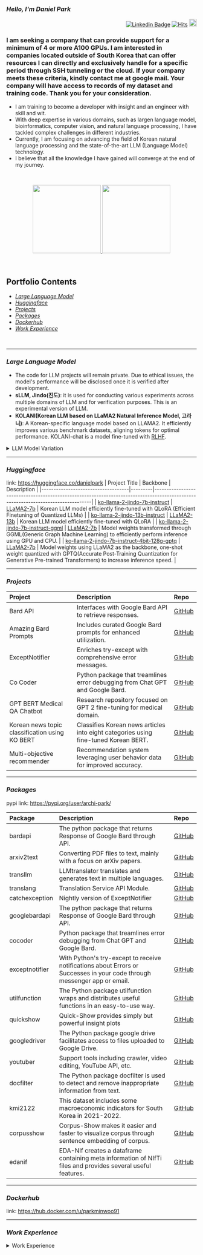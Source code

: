 

### *Hello, I'm Daniel Park*

<div align=right>

[![Linkedin Badge](https://img.shields.io/badge/-LinkedIn-blue?style=flat-square&logo=Linkedin&logoColor=white&link=https://www.linkedin.com/in/dsdanielpark/)](https://www.linkedin.com/in/dsdanielpark/) 
[![Hits](https://hits.seeyoufarm.com/api/count/incr/badge.svg?url=https%3A%2F%2Fgithub.com%2Fdsdanielpark&count_bg=%23000000&title_bg=%23555555&icon=&icon_color=%23E7E7E7&title=ProfileViews&edge_flat=false)](https://hits.seeyoufarm.com)
<a href="https://www.buymeacoffee.com/parkminwoo"><img src="https://cdn.buymeacoffee.com/buttons/v2/arial-orange.png" height="20px"></a>
</div>



### I am seeking a company that can provide support for a minimum of 4 or more A100 GPUs. I am interested in companies located outside of South Korea that can offer resources I can directly and exclusively handle for a specific period through SSH tunneling or the cloud. If your company meets these criteria, kindly contact me at google mail. Your company will have access to records of my dataset and training code. Thank you for your consideration.


- I am training to become a developer with insight and an engineer with skill and wit.
- With deep expertise in various domains, such as largen language model, bioinformatics, computer vision, and natural language processing, I have tackled complex challenges in different industries.
- Currently, I am focusing on advancing the field of Korean natural language processing and the state-of-the-art LLM (Language Model) technology.
- I believe that all the knowledge I have gained will converge at the end of my journey.

<br>

<p align="center">
<a href="https://github.com/dsdanielpark">
  <img height="180em" src="https://github-readme-stats-eight-theta.vercel.app/api?username=dsdanielpark&show_icons=true&theme=nord&include_all_commits=true&count_private=true"/>
  <img height="180em" src="https://github-readme-stats-eight-theta.vercel.app/api/top-langs/?username=dsdanielpark&layout=compact&langs_count=8&theme=nord"/>
</a>
</p>



<br>

## Portfolio Contents
- [*Large Language Model*](#large-language-model)
- [*Huggingface*](#huggingface)
- [*Projects*](#projects)
- [*Packages*](#packages)
- [*Dockerhub*](#dockerhub)
- [*Work Experience*](#work-experience)


<br>

***

### *Large Language Model*
- The code for LLM projects will remain private. Due to ethical issues, the model's performance will be disclosed once it is verified after development.
- **sLLM, Jindo(진도)**: it is used for conducting various experiments across multiple domains of LLM and for verification purposes. This is an experimental version of LLM.
- **KOLANI(Korean LLM based on LLaMA2 Natural Inference Model, 고라니)**: A Korean-specific language model based on LLAMA2. It efficiently improves various benchmark datasets, aligning tokens for optimal performance. KOLANI-chat is a model fine-tuned with [RLHF](https://huggingface.co/blog/rlhf).

<details>
<summary>LLM Model Variation</summary>
<div style="overflow-x: auto;">
  
| Model   | Jindo                                          | Kolani | Kolani-chat |
|:-------:|:----------------------------------------------:|:------:|:----------:|
| 7B      | [Link](https://huggingface.co/danielpark/ko-llama-2-jindo-7b-instruct) | [Link] | [Link]     |
| 13B     | [Link](https://huggingface.co/danielpark/ko-llama-2-jindo-13b-instruct) | [Link] | [Link]     |
| 70B     | -                                              | [Link] | [Link]     |

</div>
</details>

***


### *Huggingface*
  link: https://huggingface.co/danielpark
| Project Title                      | Backbone | Description                                                                                                                      |
|------------------------------------|---------|----------------------------------------------------------------------------------------------------------------------------------|
| [ko-llama-2-jindo-7b-instruct](https://huggingface.co/danielpark/ko-llama-2-jindo-7b-instruct)       | [LLaMA2-7b](https://huggingface.co/llamaste/Llama-2-7b-hf)  | Korean LLM model efficiently fine-tuned with QLoRA (Efficient Finetuning of Quantized LLMs)    |
| [ko-llama-2-jindo-13b-instruct](https://huggingface.co/danielpark/ko-llama-2-jindo-13b-instruct)      | [LLaMA2-13b](https://huggingface.co/llamaste/Llama-2-13b-hf)  | Korean LLM model efficiently fine-tuned with QLoRA                                        |
| [ko-llama-2-jindo-7b-instruct-ggml](https://huggingface.co/danielpark/ko-llama-2-jindo-7b-instruct-ggml)   | [LLaMA2-7b](https://huggingface.co/llamaste/Llama-2-7b-hf)  | Model weights transformed through GGML(Generic Graph Machine Learning) to efficiently perform inference using GPU and CPU.      |
| [ko-llama-2-jindo-7b-instruct-4bit-128g-gptq](https://huggingface.co/danielpark/ko-llama-2-jindo-7b-instruct-4bit-128g-gptq) | [LLaMA2-7b](https://huggingface.co/llamaste/Llama-2-7b-hf)  | Model weights using LLaMA2 as the backbone, one-shot weight quantized with GPTQ(Accurate Post-Training Quantization for Generative Pre-trained Transformers) to increase inference speed. |


***

### *Projects*

| Project                               | Description                                              | Repo                                                           |
|:--------------------------------------|:---------------------------------------------------------|:---------------------------------------------------------------|
| Bard API                              | Interfaces with Google Bard API to retrieve responses.  | [GitHub](https://github.com/DSDanielPark/BARD_API)             |
| Amazing Bard Prompts                  | Includes curated Google Bard prompts for enhanced utilization. | [GitHub](https://github.com/dsdanielpark/amazing-bard-prompts) |
| ExceptNotifier                        | Enriches try-except with comprehensive error messages.  | [GitHub](https://github.com/dsdanielpark/ExceptNotifier)       |
| Co Coder                              | Python package that treamlines error debugging from Chat GPT and Google Bard. | [GitHub](https://github.com/dsdanielpark/Co-Coder)            |
| GPT BERT Medical QA Chatbot           | Research repository focused on GPT 2 fine-tuning for medical domain. | [GitHub](https://github.com/DSDanielPark/medical-qa-bert-chatgpt)|
| Korean news topic classification using KO BERT | Classifies Korean news articles into eight categories using fine-tuned Korean BERT. | [GitHub](https://github.com/DSDanielPark/fine-tuned-korean-bert-news-article-classifier)|
| Multi-objective recommender           | Recommendation system leveraging user behavior data for improved accuracy. | [GitHub](https://github.com/DSDanielPark/kaggle2023-multi-objective-recommender)|

***
 
### *Packages*
  pypi link: https://pypi.org/user/archi-park/ <br>

| Package       | Description                                                  | Repo                                                           |
|:--------------|:-------------------------------------------------------------|:---------------------------------------------------------------|
| bardapi       | The python package that returns Response of Google Bard through API. | [GitHub](https://github.com/DSDanielPark/bardapi)            |
| arxiv2text    | Converting PDF files to text, mainly with a focus on arXiv papers. | [GitHub](https://github.com/DSDanielPark/arxiv2text)         |
| transllm      | LLMtranslator translates and generates text in multiple languages. | [GitHub](https://github.com/DSDanielPark/hf-transllm)           |
| translang     | Translation Service API Module.                              | [GitHub](https://github.com/DSDanielPark/translang)          |
| catchexception| Nightly version of ExceptNotifier | [GitHub](https://github.com/DSDanielPark/catchexception)    |
| googlebardapi | The python package that returns Response of Google Bard through API. | [GitHub](https://github.com/DSDanielPark/googlebardapi)     |
| cocoder       | Python package that treamlines error debugging from Chat GPT and Google Bard. | [GitHub](https://github.com/DSDanielPark/cocoder)           |
| exceptnotifier| With Python's try-except to receive notifications about Errors or Successes in your code through messenger app or email. | [GitHub](https://github.com/DSDanielPark/exceptnotifier)    |
| utilfunction  | The Python package utilfunction wraps and distributes useful functions in an easy-to-use way. | [GitHub](https://github.com/DSDanielPark/utilfunction)     |
| quickshow     | Quick-Show provides simply but powerful insight plots       | [GitHub](https://github.com/DSDanielPark/quickshow)         |
| googledriver  | The Python package google drive facilitates access to files uploaded to Google Drive. | [GitHub](https://github.com/DSDanielPark/googledriver)     |
| youtuber      | Support tools including crawler, video editing, YouTube API, etc. | [GitHub](https://github.com/DSDanielPark/youtuber)         |
| docfilter     | The Python package docfilter is used to detect and remove inappropriate information from text. | [GitHub](https://github.com/DSDanielPark/docfilter)        |
| kmi2122       | This dataset includes some macroeconomic indicators for South Korea in 2021-2022. | [GitHub](https://github.com/DSDanielPark/kmi2122)          |
| corpusshow    | Corpus-Show makes it easier and faster to visualize corpus through sentence embedding of corpus. | [GitHub](https://github.com/DSDanielPark/corpusshow)       |
| edanif        | EDA-NIf creates a dataframe containing meta information of NIfTi files and provides several useful features. | [GitHub](https://github.com/DSDanielPark/edanif)           |


***

  
### *Dockerhub*
  link: https://hub.docker.com/u/parkminwoo91

***

### *Work Experience*

<details>
<summary>Work Experience</summary>
<div style="overflow-x: auto;">


| Year      | Category             | Projects                                                                                                                                                                                                                                                                                                                                                                                                                                                        |
|:----------|:---------------------|:-------------------------------------------------------------------------------------------------------------------------------------------------------------------------------------------------------------------------------------------------------------------------------------------------------------------------------------------------------------------------------------------------------------------------------------------------------------------------------------------------------------------------------|
| 2023      | Large Language Model (LLM), AI for Life | - Bard API: An unofficial Python package to interface with Google Bard and retrieve responses. <br> - all-about-llm: A documentation of papers and projects related to large language models. <br> - ko-llama2-jindo: A project focused on creating Korean language models, constructing the entire pipeline, and lightweighting. <br> - KOLANI: A multi-purpose Korean LLM development project based on LLaMA2. <br> - hf-transllm: The LLMtranslator project for multilingual translation and text generation. <br> - korean-open-llm-datasets-chain: A project to collect/process Korean LLM datasets. <br> - open-llm-datasets: A repository summarizing datasets and papers used in Open LLM. <br> - open-llm-leaderboard-report: Periodically visualizing the performance of Open LLMs based on four metrics. <br> - medical-qa-bert-chatgpt: Fine-tuned GPT-2 for question-answering in the medical domain. <br> - ExceptNotifier: Improves try-except statements to allow users to receive detailed error messages via email or messenger apps, supporting features like REST API, webhooks, and code alarms. <br> - translang: A collection of translation service modules providing APIs for language translation. <br> - Co-Coder: A Python package simplifying debugging with OpenAI Chat GPT and Google Bard, providing hints, example codes, and related Stack Overflow links. <br> - Recommender System: Multi-objective-recommender: A project building a multi-objective recommendation system based on real e-commerce sessions. |
| 2017-2022 | Computer Vision, Natural Language Process, Time Serise, Tabular, Analysis, Optimization, AI for Life       | - Development of algorithms for extracting key factors from engineering drawings (P.O: Hyundai Motor Group, 2022) <br> - Algorithm and pipeline development for visualizing and analyzing noise sources, determining their locations, and clustering them (P.O: Hyundai Motor Group, 2022) <br> - Large-scale data processing, including Hadoop data refinement and data handling via PySpark (P.O: Hyundai Motor Group, 2022) <br> - Detection of abnormalities in power lines using big data from Korea Electric Power Corporation (KEPCO, 2021) <br> - Development of body classification and prediction models based on time-series big data (2022) <br> - Prediction and factor analysis of the real estate market based on large-scale data (MicroSoft Korea, KB Financial Group, 2021)  <br> - Development of automatic brain structure segmentation and tumor area segmentation models using MRI and CT images and skull extraction algorithms (2022) <br> - Body classification and 3D body shape change prediction model based on time-series data collected from Koreans (2022) <br> - Algorithm and deep learning model development for extracting drawing factors from engineering drawings (2022) <br> - Algorithm and pipeline automation for visualizing and analyzing noise sources (2022) <br> - Natural Language Processing: Planning for the development of a platform to discover and characterize food ingredients (2021) <br> - Software development for automating extraction and analysis of mechanisms, interactions, and molecular structures of proteins from Alzheimer's disease papers (2021) <br> - Disease and physical vitality prediction based on animal metabolite (fur/blood) datasets (2021) <br> - Prediction of anomalies, health index, and analysis of intestinal microbes using National Health Insurance (NHI) data (2021) <br> - Analysis of inflow/purchase trends, price trends, and logistics predictions (2017-2018) <br> - Analysis of National Health Insurance (NHI) data and development of algorithms for biological age calculation and disease prevalence prediction (2021) <br> -  Planning for the development of algorithms for heat efficiency and energy optimization in Siheung Banwol Industrial Complex (2021) <br> - Automation of preprocessing pipeline for medical term database (SNOMED CT) (2021) <br> - Data cleansing for Hadoop and data processing optimization through PySpark (2022) <br> - Development of a Cohort-Based Big Data Analysis System for the National Health Insurance Corporation of Korea, Risk Assessment of Major Adult Diseases (Including Cancer and Diabetes), and the Development of a Biological Age Calculation Algorithm (2020) <br> - Analysis of Inflows/Product Selection/Trend Analysis/Price Trends/Logistics Prediction (2017) <br> - Development of a logistics demand forecasting model using data analysis and machine learning techniques (2017) <br> - AI-Powered Logistics and Retail Solo Entrepreneurship (Established in 2017-2018 with an annual income of USD 2 million) |


</div>
</details>
